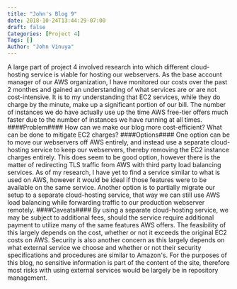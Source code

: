 ```yaml
---
title: "John's Blog 9"
date: 2018-10-24T13:44:29-07:00
draft: false
Categories: [Project 4]
Tags: []
Author: "John Vinuya"
---
```

A large part of project 4 involved research into which different cloud-hosting service is viable for hosting our webservers. As the base account manager of our AWS organization, I have monitored our costs over the past 2 monthes and gained an understanding of what services are or are not cost-intensive. It is to my understanding that EC2 services, while they do charge by the minute, make up a significant portion of our bill. The number of instances we do have actually use up the time AWS free-tier offers much faster due to the number of instances we have running at all times.
####Problem####
How can we make our blog more cost-efficient?
What can be done to mitigate EC2 charges? 
####Options####
One option can be to move our webservers off AWS entirely, and instead use a separate cloud-hosting service to keep our webservers, thereby removing the EC2 instance charges entirely. This does seem to be good option, however there is the matter of redirecting TLS traffic from AWS with third party load balancing services. As of my research, I have yet to find a service similar to what is used on AWS, however it would be ideal if those features were to be available on the same service. 
Another option is to partially migrate our setup to a separate cloud-hosting service, that way we can still use AWS load balancing while forwarding traffic to our production webserver remotely.
####Caveats####
By using a separate cloud-hosting service, we may be subject to additional fees, should the service require additional payment to utilize many of the same features AWS offers. The feasibility of this largely depends on the cost, whether or not it exceeds the original EC2 costs on AWS. 
Security is also another concern as this largely depends on what external service we choose and whether or not their security specifications and procedures are similar to Amazon's. For the purposes of this blog, no sensitive information is part of the content of the site, therefore most risks with using external services would be largely be in repository management.